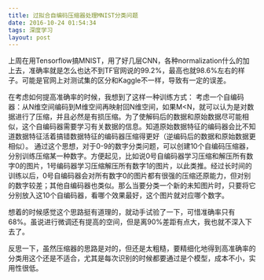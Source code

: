 ```yaml
---
title: 过拟合自编码压缩器处理MNIST分类问题
date: 2016-10-24 01:54:34
tags: 深度学习
layout: post
---
```


上周在用Tensorflow搞MNIST，用了好几层CNN，各种normalization什么的加上去，准确率就是怎么也达不到TF官网说的99.2%，最高也就98.6%左右的样子。可能是官网上对测试集的区分和Kaggle不一样，导致有一定的误差。

<!-- more -->

在考虑如何提高准确率的时候，我想到了这样一种训练方式：
考虑一个自编码器：从N维空间编码到M维空间再映射回N维空间，如果M<N，就可以认为是对数据进行了压缩，并且必然是有损压缩。为了使解码后的数据和原始数据尽可能相似，这个自编码器需要学习有关数据的信息。知道原始数据特征的编码器会比不知道数据特征活着搞错数据特征的编码器压缩得更好（逆编码后的数据和原始数据更相似）。
通过这个思想，对于0-9的数字分类问题，可以创建10个自编码压缩器，分别训练压缩某一种数字。方便起见，比如说0号自编码器学习压缩和解压所有数字0的图片，1号编码器学习压缩解压所有数字1的图片，以此类推。经过长时间的训练以后，0号自编码器会对所有数字0的图片都有很强的压缩还原能力，但对别的数字较差；其他自编码器也类似。那么当要分类一个新的未知图片时，只要将它分别放入这10个自编码器，看哪个效果最好，这个图片就对应哪个数字。

想着的时候感觉这个思路挺有道理的，就动手试验了一下，可惜准确率只有68%。虽说进行微调还有提高的空间，但是离90%差距有点大，我也就不深入下去了。

反思一下，虽然压缩器的思路是对的，但还是太粗糙，要精细化地得到高准确率的分类用这个还是不适合，尤其是每次识别的时候都要通过是个模型，成本不小，实用性很低。
